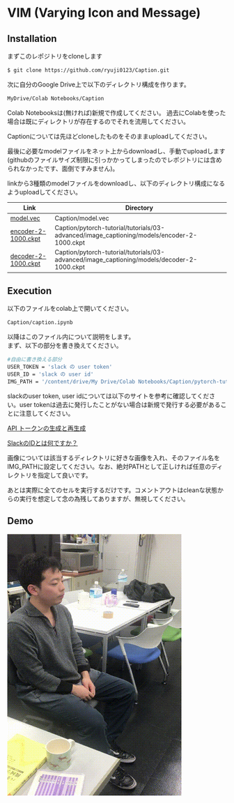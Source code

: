 # VIM (Varying Icon and Message)

## Installation
まずこのレポジトリをcloneします

```sh
$ git clone https://github.com/ryuji0123/Caption.git
```
次に自分のGoogle Drive上で以下のディレクトリ構成を作ります。
```sh
MyDrive/Colab Notebooks/Caption
```
Colab Notebooksは(無ければ)新規で作成してください。  過去にColabを使った場合は既にディレクトリが存在するのでそれを流用してください。

Captionについては先ほどcloneしたものをそのままuploadしてください。

最後に必要なmodelファイルをネット上からdownloadし、手動でuploadします(githubのファイルサイズ制限に引っかかってしまったのでレポジトリには含められなかったです、面倒ですみません)。

linkから3種類のmodelファイルをdownloadし、以下のディレクトリ構成になるようuploadしてください。

| Link | Directory |
----|----
| [model.vec][model] | Caption/model.vec |
| [encoder-2-1000.ckpt][encoder] | Caption/pytorch-tutorial/tutorials/03-advanced/image_captioning/models/encoder-2-1000.ckpt |
| [decoder-2-1000.ckpt][decoder] | Caption/pytorch-tutorial/tutorials/03-advanced/image_captioning/models/decoder-2-1000.ckpt |

## Execution
以下のファイルをcolab上で開いてください。
```sh
Caption/caption.ipynb
```
以降はこのファイル内について説明をします。  
まず、以下の部分を書き換えてください。
```sh
#自由に書き換える部分
USER_TOKEN = 'slack の user token'
USER_ID = 'slack の user id'
IMG_PATH = '/content/drive/My Drive/Colab Notebooks/Caption/pytorch-tutorial/tutorials/03-advanced/image_captioning/img/画像のファイル名'
```
slackのuser token, user idについては以下のサイトを参考に確認してください。user tokenは過去に発行したことがない場合は新規で発行する必要があることに注意してください。

[API トークンの生成と再生成][slack-api]  

[SlackのIDとは何ですか？][slack-id]

画像については該当するディレクトリに好きな画像を入れ、そのファイル名をIMG_PATHに設定してください。なお、絶対PATHとして正しければ任意のディレクトリを指定して良いです。


あとは実際に全てのセルを実行するだけです。コメントアウトはcleanな状態からの実行を想定して念の為残してありますが、無視してください。

## Demo
![result](https://github.com/ryuji0123/Caption/blob/master/media/demo.gif)

   [model]: <https://drive.google.com/file/d/11rwXicN6-0ttpM0LOHcLQGZTx4wMQ5pT/view?usp=sharing>
   [encoder]: <https://drive.google.com/file/d/1Ld8MKb4glgsNiqml-OcB1auquViCnwOq/view?usp=sharing>
   [decoder]: <https://drive.google.com/file/d/1a8qUUTq8m8IsFBNRSLWUMC3qQv_znIFx/view?usp=sharing>
   [slack-api]: <https://slack.com/intl/ja-jp/help/articles/215770388-Create-and-regenerate-API-tokens>
   [slack-id]: <http://help.receptionist.jp/?p=1100>
   
